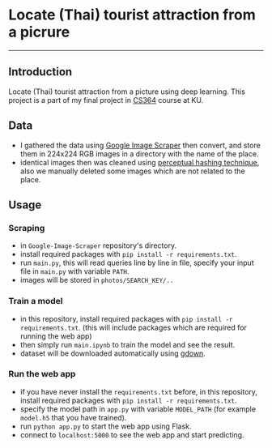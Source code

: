 # Locate (Thai) tourist attraction from a picrure

----------------

## Introduction

Locate (Thai) tourist attraction from a picture using deep learning. This project is a part of my final project in [CS364](https://cs.sci.ku.ac.th/curriculum/bachelor/y2565/course-2/) course at KU.

## Data

- I gathered the data using [Google Image Scraper](https://github.com/NotHolmes/Google-Image-Scraper/tree/29c7b9fec67cfda02dae7bf37d90a38b00996fbb) then convert, and store them in 224x224 RGB images in a directory with the name of the place.
- identical images then was cleaned using [perceptual hashing technique](https://www.pyimagesearch.com/2017/11/27/image-hashing-opencv-python/), also we manually deleted some images which are not related to the place.

## Usage

### Scraping

- in `Google-Image-Scraper` repository's directory.
- install required packages with `pip install -r requirements.txt`.
- run `main.py`, this will read queries line by line in file, specify your input file in `main.py` with variable `PATH`.
- images will be stored in `photos/SEARCH_KEY/..`

### Train a model

- in this repository, install required packages with `pip install -r requirements.txt`. (this will include packages which are required for running the web app)
- then simply run `main.ipynb` to train the model and see the result.
- dataset will be downloaded automatically using [gdown](https://github.com/wkentaro/gdown).

### Run the web app

- if you have never install the `requirements.txt` before, in this repository, install required packages with `pip install -r requirements.txt`.
- specify the model path in `app.py` with variable `MODEL_PATH` (for example `model.h5` that you have trained).
- run `python app.py` to start the web app using Flask.
- connect to `localhost:5000` to see the web app and start predicting.

